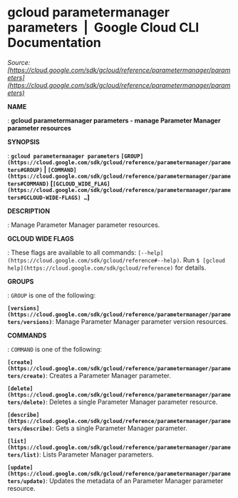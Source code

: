# gcloud parametermanager parameters  |  Google Cloud CLI Documentation

*Source: [https://cloud.google.com/sdk/gcloud/reference/parametermanager/parameters](https://cloud.google.com/sdk/gcloud/reference/parametermanager/parameters)*

**NAME**

: **gcloud parametermanager parameters - manage Parameter Manager parameter resources**

**SYNOPSIS**

: **`gcloud parametermanager parameters` `[GROUP](https://cloud.google.com/sdk/gcloud/reference/parametermanager/parameters#GROUP)` | `[COMMAND](https://cloud.google.com/sdk/gcloud/reference/parametermanager/parameters#COMMAND)` [`[GCLOUD_WIDE_FLAG](https://cloud.google.com/sdk/gcloud/reference/parametermanager/parameters#GCLOUD-WIDE-FLAGS) …`]**

**DESCRIPTION**

: Manage Parameter Manager parameter resources.

**GCLOUD WIDE FLAGS**

: These flags are available to all commands: `[--help](https://cloud.google.com/sdk/gcloud/reference#--help)`.
Run `$ [gcloud help](https://cloud.google.com/sdk/gcloud/reference)` for details.

**GROUPS**

: ``GROUP`` is one of the following:

**`[versions](https://cloud.google.com/sdk/gcloud/reference/parametermanager/parameters/versions)`**:
Manage Parameter Manager parameter version resources.

**COMMANDS**

: ``COMMAND`` is one of the following:

**`[create](https://cloud.google.com/sdk/gcloud/reference/parametermanager/parameters/create)`**:
Creates a Parameter Manager parameter.

**`[delete](https://cloud.google.com/sdk/gcloud/reference/parametermanager/parameters/delete)`**:
Deletes a single Parameter Manager parameter resource.

**`[describe](https://cloud.google.com/sdk/gcloud/reference/parametermanager/parameters/describe)`**:
Gets a single Parameter Manager parameter.

**`[list](https://cloud.google.com/sdk/gcloud/reference/parametermanager/parameters/list)`**:
Lists Parameter Manager parameters.

**`[update](https://cloud.google.com/sdk/gcloud/reference/parametermanager/parameters/update)`**:
Updates the metadata of an Parameter Manager parameter resource.